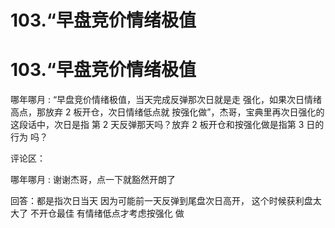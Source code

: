 # 103.“早盘竞价情绪极值

# 103.“早盘竞价情绪极值

哪年哪月 : “早盘竞价情绪极值，当天完成反弹那次日就是走 强化，如果次日情绪高点，那放弃 2 板开仓，次日情绪低点就 按强化做”，杰哥，宝典里再次日强化的这段话中，次日是指 第 2 天反弹那天吗？放弃 2 板开仓和按强化做是指第 3 日的行为 吗？

评论区：

哪年哪月 : 谢谢杰哥，点一下就豁然开朗了

回答：都是指次日当天 因为可能前一天反弹到尾盘次日高开， 这个时候获利盘太大了 不开仓最佳 有情绪低点才考虑按强化 做